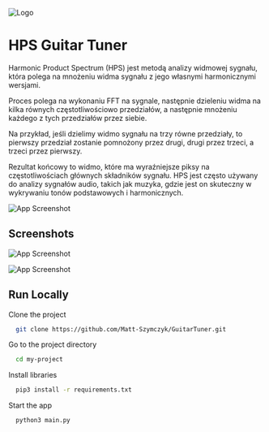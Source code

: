 
![Logo](https://i.postimg.cc/PrQmy8Gb/image.png)


# HPS Guitar Tuner

Harmonic Product Spectrum (HPS) jest metodą analizy widmowej sygnału, która polega na mnożeniu widma sygnału z jego własnymi harmonicznymi wersjami.

Proces polega na wykonaniu FFT na sygnale, następnie dzieleniu widma na kilka równych częstotliwościowo przedziałów, a następnie mnożeniu każdego z tych przedziałów przez siebie.

Na przykład, jeśli dzielimy widmo sygnału na trzy równe przedziały, to pierwszy przedział zostanie pomnożony przez drugi, drugi przez trzeci, a trzeci przez pierwszy.

Rezultat końcowy to widmo, które ma wyraźniejsze piksy na częstotliwościach głównych składników sygnału. HPS jest często używany do analizy sygnałów audio, takich jak muzyka, gdzie jest on skuteczny w wykrywaniu tonów podstawowych i harmonicznych.

![App Screenshot](https://i.postimg.cc/FKq46Zd2/image.png)
## Screenshots

![App Screenshot](https://i.postimg.cc/RCjf4LmL/image.png)

![App Screenshot](https://i.postimg.cc/15hgLR0W/image.png)


## Run Locally

Clone the project

```bash
  git clone https://github.com/Matt-Szymczyk/GuitarTuner.git
```

Go to the project directory

```bash
  cd my-project
```

Install libraries

```bash
  pip3 install -r requirements.txt
```

Start the app

```bash
  python3 main.py
```

